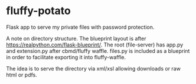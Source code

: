 # fluffy-potato

 Flask app to serve my private files with password protection.

A note on directory structure. The blueprint layout is after https://realpython.com/flask-blueprint/. 
The root (file-server) has app.py and extension.py after cbmd/fluffy waffle. files.py is included as a blueprint in order to facilitate exporting it into fluffy-waffle. 

The idea is to serve the directory via xml/xsl allowing downloads or raw html or pdfs.
